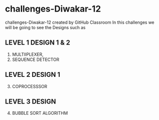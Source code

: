 # challenges-Diwakar-12
challenges-Diwakar-12 created by GitHub Classroom
In this challenges we will be going to see the Designs such as 
## LEVEL 1 DESIGN 1 & 2
1) MULTIIPLEXER,
2) SEQUENCE DETECTOR
## LEVEL 2 DESIGN 1
3) COPROCESSSOR
## LEVEL 3 DESIGN 
4) BUBBLE SORT ALGORITHM

